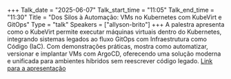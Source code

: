 +++
Talk_date = "2025-06-07"
Talk_start_time = "11:05"
Talk_end_time = "11:30"
Title = "Dos Silos à Automação: VMs no Kubernetes com KubeVirt e GitOps"
Type = "talk"
Speakers = ["allyson-brito"]
+++
A palestra apresenta como o KubeVirt permite executar máquinas virtuais dentro do Kubernetes, integrando sistemas legados ao fluxo GitOps com Infraestrutura como Código (IaC). Com demonstrações práticas, mostra como automatizar, versionar e implantar VMs com ArgoCD, oferecendo uma solução moderna e unificada para ambientes híbridos sem reescrever código legado.
[Link para a apresentação](#!)